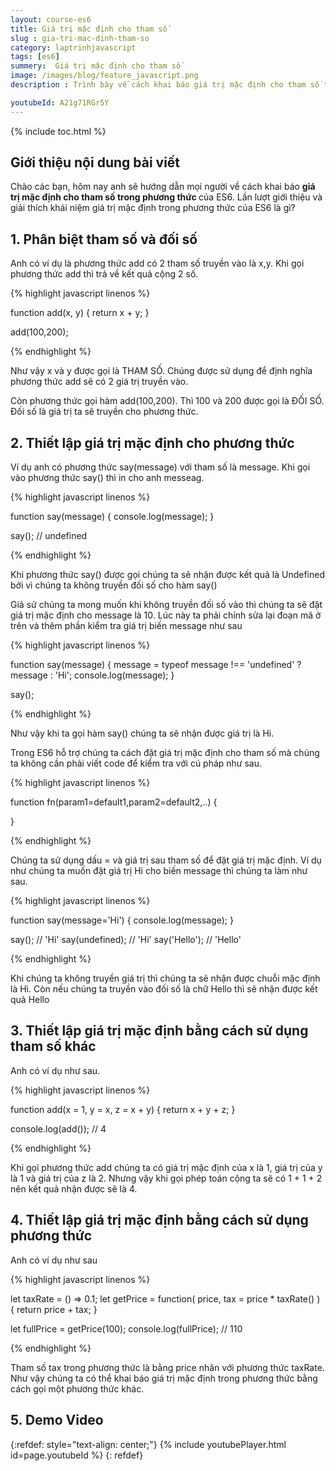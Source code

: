 ```yaml
---
layout: course-es6
title: Giá trị mặc định cho tham số 
slug : gia-tri-mac-dinh-tham-so
category: laptrinhjavascript
tags: [es6]
summery:  Giá trị mặc định cho tham số
image: /images/blog/feature_javascript.png
description : Trình bày về cách khai báo giá trị mặc định cho tham số trong phương thức của ES6. Lần lượt giới thiệu và giải thích khái niệm giá trị mặc định trong phương thức của ES6 là gì? 

youtubeId: A21g71RGr5Y
---
```


{% include toc.html %}

## **Giới thiệu nội dung bài viết**

Chào các bạn, hôm nay anh sẽ hướng dẫn mọi người về  cách khai báo <b>giá trị mặc định cho tham số trong phương thức </b> của ES6. Lần lượt giới thiệu và giải thích khái niệm giá trị mặc định trong phương thức của ES6 là gì? 

## **1. Phân biệt tham số và đối số**

Anh có ví dụ là phương thức add có 2 tham số truyền vào là x,y. Khi gọi phương thức add thì trả về kết quả cộng 2 số.

{% highlight javascript  linenos %}

function add(x, y) {
   return x + y;
}

add(100,200);

{% endhighlight %}

Như vậy x và y được gọi là THAM SỐ. Chúng được sử dụng để định nghĩa phương thức add sẽ có 2 giá trị truyền vào.

Còn phương thức gọi hàm add(100,200). Thì 100 và 200 được gọi là ĐỐI SỐ. Đối số là giá trị ta sẽ truyền cho phương thức.

## **2. Thiết lập giá trị mặc định cho phương thức**

Ví dụ anh có phương thức say(message) với tham số là message. Khi gọi vào phương thức say() thì in cho anh messeag.

{% highlight javascript  linenos %}

function say(message) {
    console.log(message);
}

say(); // undefined

{% endhighlight %}

Khi phương thức say() được gọi chúng ta sẽ nhận được kết quả là Undefined bởi vì chúng ta không truyền đối số cho hàm say()

Giả sử chúng ta mong muốn khi không truyền đối số vào thì chúng ta sẽ đặt giá trị mặc định cho message là 10. Lúc này ta phải chỉnh sửa lại đoạn mã ở trên và thêm phần kiểm tra giá trị biến message như sau

{% highlight javascript  linenos %}

function say(message) {
    message = typeof message !== 'undefined' ? message : 'Hi';
    console.log(message);
}

say();

{% endhighlight %}

Như vậy khi ta gọi hàm say() chúng ta sẽ nhận được giá trị là Hi.

Trong ES6 hỗ trợ chúng ta cách đặt giá trị mặc định cho tham số mà chúng ta không cần phải viết code để kiểm tra với cú pháp như sau.

{% highlight javascript  linenos %}

function fn(param1=default1,param2=default2,..) {

}

{% endhighlight %}

Chúng ta sử dụng dấu = và giá trị sau tham số để đặt giá trị mặc định. Ví dụ như chúng ta muốn đặt giá trị Hi cho biến message thì chúng ta làm như sau.

{% highlight javascript  linenos %}

function say(message='Hi') {
    console.log(message);
}

say(); // 'Hi'
say(undefined); // 'Hi'
say('Hello'); // 'Hello'

{% endhighlight %}

Khi chúng ta không truyền giá trị thì chúng ta sẽ nhận được chuỗi mặc định là Hi. Còn nếu chúng ta truyền vào đối số là chữ Hello thì sẽ nhận được kết quả Hello


## **3. Thiết lập giá trị mặc định bằng cách sử dụng tham số khác**

Anh có ví dụ như sau.

{% highlight javascript  linenos %}

function add(x = 1, y = x, z = x + y) {
    return x + y + z;
}

console.log(add()); // 4

{% endhighlight %}

Khi gọi phương thức add chúng ta có giá trị mặc định của x là 1, giá trị của y là 1 và giá trị của z là 2. Nhưng vậy khi gọi phép toán cộng ta sẽ có 1 + 1 + 2 nên kết quả nhận được sẽ là 4.

## **4. Thiết lập giá trị mặc định bằng cách sử dụng phương thức**

Anh có ví dụ như sau

{% highlight javascript  linenos %}

let taxRate = () => 0.1;
let getPrice = function( price, tax = price * taxRate() ) {
    return price + tax;
}

let fullPrice = getPrice(100);
console.log(fullPrice); // 110

{% endhighlight %}

Tham số tax trong phương thức là bằng price nhân với phương thức taxRate. Như vậy chúng ta có thể khai báo giá trị mặc định trong phương thức bằng cách gọi một phương thức khác.

## **5. Demo Video**

{:refdef: style="text-align: center;"}
{% include youtubePlayer.html id=page.youtubeId %}
{: refdef}





















































